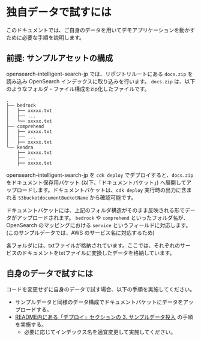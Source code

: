 # 独自データで試すには

このドキュメントでは、ご自身のデータを用いてデモアプリケーションを動かすために必要な手順を説明します。

## 前提: サンプルアセットの構成

opensearch-intelligent-search-jp では、リポジトリルートにある `docs.zip` を読み込み OpenSearch インデックスに取り込みを行います。
`docs.zip` は、以下のようなフォルダ・ファイル構成をzip化したファイルです。

```
.
├── bedrock
│   ├── xxxxx.txt
│   ├── ...
│   └── xxxxx.txt
├── comprehend
│   ├── xxxxx.txt
│   ├── ...
│   ├── xxxxx.txt
└── kendra
    ├── xxxxx.txt
    ├── ...
    ├── xxxxx.txt
```

opensearch-intelligent-search-jp を `cdk deploy` でデプロイすると、`docs.zip` をドキュメント保存用バケット (以下、「ドキュメントバケット」) へ展開してアップロードします。ドキュメントバケットは、`cdk deploy` 実行時の出力に含まれる `S3bucketdocumentBucketName` から確認可能です。

ドキュメントバケットには、上記のフォルダ構造がそのまま反映される形でデータがアップロードされます。
`bedrock` や `comprehend` といったフォルダ名が、OpenSearch のマッピングにおける `service` というフィールドに対応します。(このサンプルデータでは、AWS のサービス名に対応するため)

各フォルダには、txtファイルが格納されています。ここでは、それぞれのサービスのドキュメントをtxtファイルに変換したデータを格納しています。

## 自身のデータで試すには

コードを変更せずに自身のデータで試す場合、以下の手順を実施してください。

- サンプルデータと同様のデータ構成でドキュメントバケットにデータをアップロードする。
- [README内にある「デプロイ」セクションの 3. サンプルデータ投入](./../README.md#3-サンプルデータ投入) の手順を実施する。
  - 必要に応じてインデックス名を適宜変更して実施してください。
